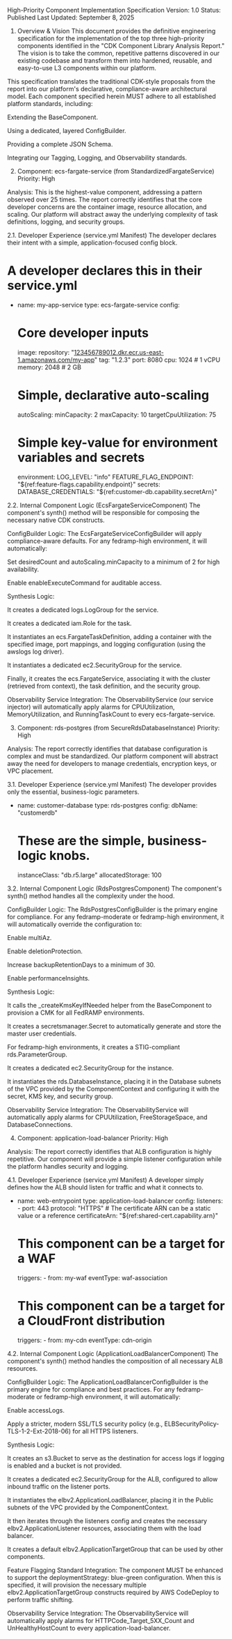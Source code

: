 High-Priority Component Implementation Specification
Version: 1.0
Status: Published
Last Updated: September 8, 2025

1. Overview & Vision
This document provides the definitive engineering specification for the implementation of the top three high-priority components identified in the "CDK Component Library Analysis Report." The vision is to take the common, repetitive patterns discovered in our existing codebase and transform them into hardened, reusable, and easy-to-use L3 components within our platform.

This specification translates the traditional CDK-style proposals from the report into our platform's declarative, compliance-aware architectural model. Each component specified herein MUST adhere to all established platform standards, including:

Extending the BaseComponent.

Using a dedicated, layered ConfigBuilder.

Providing a complete JSON Schema.

Integrating our Tagging, Logging, and Observability standards.

2. Component: ecs-fargate-service (from StandardizedFargateService)
Priority: High

Analysis: This is the highest-value component, addressing a pattern observed over 25 times. The report correctly identifies that the core developer concerns are the container image, resource allocation, and scaling. Our platform will abstract away the underlying complexity of task definitions, logging, and security groups.

2.1. Developer Experience (service.yml Manifest)
The developer declares their intent with a simple, application-focused config block.

# A developer declares this in their service.yml
- name: my-app-service
  type: ecs-fargate-service
  config:
    # Core developer inputs
    image:
      repository: "[123456789012.dkr.ecr.us-east-1.amazonaws.com/my-app](https://123456789012.dkr.ecr.us-east-1.amazonaws.com/my-app)"
      tag: "1.2.3"
    port: 8080
    cpu: 1024    # 1 vCPU
    memory: 2048 # 2 GB
    
    # Simple, declarative auto-scaling
    autoScaling:
      minCapacity: 2
      maxCapacity: 10
      targetCpuUtilization: 75

    # Simple key-value for environment variables and secrets
    environment:
      LOG_LEVEL: "info"
      FEATURE_FLAG_ENDPOINT: "${ref:feature-flags.capability.endpoint}"
    secrets:
      DATABASE_CREDENTIALS: "${ref:customer-db.capability.secretArn}"

2.2. Internal Component Logic (EcsFargateServiceComponent)
The component's synth() method will be responsible for composing the necessary native CDK constructs.

ConfigBuilder Logic: The EcsFargateServiceConfigBuilder will apply compliance-aware defaults. For any fedramp-high environment, it will automatically:

Set desiredCount and autoScaling.minCapacity to a minimum of 2 for high availability.

Enable enableExecuteCommand for auditable access.

Synthesis Logic:

It creates a dedicated logs.LogGroup for the service.

It creates a dedicated iam.Role for the task.

It instantiates an ecs.FargateTaskDefinition, adding a container with the specified image, port mappings, and logging configuration (using the awslogs log driver).

It instantiates a dedicated ec2.SecurityGroup for the service.

Finally, it creates the ecs.FargateService, associating it with the cluster (retrieved from context), the task definition, and the security group.

Observability Service Integration: The ObservabilityService (our service injector) will automatically apply alarms for CPUUtilization, MemoryUtilization, and RunningTaskCount to every ecs-fargate-service.

3. Component: rds-postgres (from SecureRdsDatabaseInstance)
Priority: High

Analysis: The report correctly identifies that database configuration is complex and must be standardized. Our platform component will abstract away the need for developers to manage credentials, encryption keys, or VPC placement.

3.1. Developer Experience (service.yml Manifest)
The developer provides only the essential, business-logic parameters.

- name: customer-database
  type: rds-postgres
  config:
    dbName: "customerdb"
    # These are the simple, business-logic knobs.
    instanceClass: "db.r5.large"
    allocatedStorage: 100

3.2. Internal Component Logic (RdsPostgresComponent)
The component's synth() method handles all the complexity under the hood.

ConfigBuilder Logic: The RdsPostgresConfigBuilder is the primary engine for compliance. For any fedramp-moderate or fedramp-high environment, it will automatically override the configuration to:

Enable multiAz.

Enable deletionProtection.

Increase backupRetentionDays to a minimum of 30.

Enable performanceInsights.

Synthesis Logic:

It calls the _createKmsKeyIfNeeded helper from the BaseComponent to provision a CMK for all FedRAMP environments.

It creates a secretsmanager.Secret to automatically generate and store the master user credentials.

For fedramp-high environments, it creates a STIG-compliant rds.ParameterGroup.

It creates a dedicated ec2.SecurityGroup for the instance.

It instantiates the rds.DatabaseInstance, placing it in the Database subnets of the VPC provided by the ComponentContext and configuring it with the secret, KMS key, and security group.

Observability Service Integration: The ObservabilityService will automatically apply alarms for CPUUtilization, FreeStorageSpace, and DatabaseConnections.

4. Component: application-load-balancer
Priority: High

Analysis: The report correctly identifies that ALB configuration is highly repetitive. Our component will provide a simple listener configuration while the platform handles security and logging.

4.1. Developer Experience (service.yml Manifest)
A developer simply defines how the ALB should listen for traffic and what it connects to.

- name: web-entrypoint
  type: application-load-balancer
  config:
    listeners:
      - port: 443
        protocol: "HTTPS"
        # The certificate ARN can be a static value or a reference
        certificateArn: "${ref:shared-cert.capability.arn}"
    
    # This component can be a target for a WAF
    triggers:
      - from: my-waf
        eventType: waf-association

    # This component can be a target for a CloudFront distribution
    triggers:
      - from: my-cdn
        eventType: cdn-origin

4.2. Internal Component Logic (ApplicationLoadBalancerComponent)
The component's synth() method handles the composition of all necessary ALB resources.

ConfigBuilder Logic: The ApplicationLoadBalancerConfigBuilder is the primary engine for compliance and best practices. For any fedramp-moderate or fedramp-high environment, it will automatically:

Enable accessLogs.

Apply a stricter, modern SSL/TLS security policy (e.g., ELBSecurityPolicy-TLS-1-2-Ext-2018-06) for all HTTPS listeners.

Synthesis Logic:

It creates an s3.Bucket to serve as the destination for access logs if logging is enabled and a bucket is not provided.

It creates a dedicated ec2.SecurityGroup for the ALB, configured to allow inbound traffic on the listener ports.

It instantiates the elbv2.ApplicationLoadBalancer, placing it in the Public subnets of the VPC provided by the ComponentContext.

It then iterates through the listeners config and creates the necessary elbv2.ApplicationListener resources, associating them with the load balancer.

It creates a default elbv2.ApplicationTargetGroup that can be used by other components.

Feature Flagging Standard Integration: The component MUST be enhanced to support the deploymentStrategy: blue-green configuration. When this is specified, it will provision the necessary multiple elbv2.ApplicationTargetGroup constructs required by AWS CodeDeploy to perform traffic shifting.

Observability Service Integration: The ObservabilityService will automatically apply alarms for HTTPCode_Target_5XX_Count and UnHealthyHostCount to every application-load-balancer.